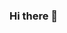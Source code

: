 ### Hi there 👋

<!--
**amandabilicki/amandabilicki** is a ✨ _special_ ✨ repository because its `README.md` (this file) appears on your GitHub profile.

Here are some ideas to get you started:

- 🌱 I’m currently learning python and java.
- 📫 How to reach me: amanda.bilicki@hotmail.com

